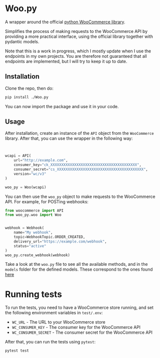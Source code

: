 # Woo.py
A wrapper around the official [python WooCommerce library](https://github.com/woocommerce/wc-api-python).

Simplifies the process of making requests to the WooCommerce API by providing a more practical interface,
using the official library together with pydantic models.

Note that this is a work in progress, which I mostly update when I use the endpoints in my own projects.
You are therefore not guaranteed that all endpoints are implemented, but I will try to keep it up to date.

## Installation
Clone the repo, then do:
```bash
pip install ./Woo.py
```
You can now import the package and use it in your code.

## Usage
After installation, create an instance of the `API` object from the `WooCommerce` library.
After that, you can use the wrapper in the following way:
```python


wcapi = API(
    url="http://example.com",
    consumer_key="ck_XXXXXXXXXXXXXXXXXXXXXXXXXXXXXXXXXXXXXXXX",
    consumer_secret="cs_XXXXXXXXXXXXXXXXXXXXXXXXXXXXXXXXXXXXXXXX",
    version="wc/v3"
)

woo_py = Woo(wcapi)
```
You can then use the `woo_py` object to make requests to the WooCommerce API.
For example, for POSTing webhooks:
```python
from woocommerce import API
from woo_py.woo import Woo


webhook = Webhook(
    name="My webhook",
    topic=WebhookTopic.ORDER_CREATED,
    delivery_url="https://example.com/webhook",
    status="active"
)
woo_py.create_webhook(webhook)
```
Take a look at the `woo.py` file to see all the available methods, and in the `models` folder for 
the defined models. 
These correspond to the ones found [here](https://woocommerce.github.io/woocommerce-rest-api-docs/)
# Running tests
To run the tests, you need to have a WooCommerce store running, and set the following environment variables
in `test/.env`:
- `WC_URL` - The URL to your WooCommerce store
- `WC_CONSUMER_KEY` - The consumer key for the WooCommerce API
- `WC_CONSUMER_SECRET` - The consumer secret for the WooCommerce API

After that, you can run the tests using `pytest`:
```bash
pytest test
```